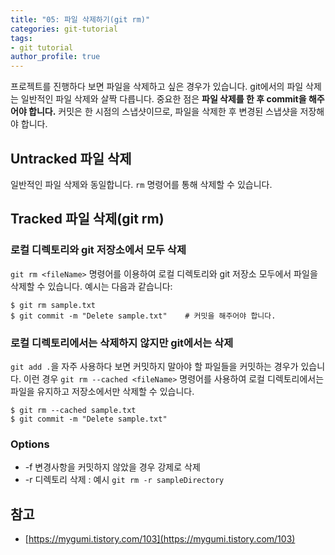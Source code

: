 ```yaml
---
title: "05: 파일 삭제하기(git rm)"
categories: git-tutorial
tags:
- git tutorial
author_profile: true
---
```



프로젝트를 진행하다 보면 파일을 삭제하고 싶은 경우가 있습니다. git에서의 파일 삭제는 일반적인 파일 삭제와 살짝 다릅니다. 중요한 점은 **파일 삭제를 한 후 commit을 해주어야 합니다.** 커밋은 한 시점의 스냅샷이므로, 파일을 삭제한 후 변경된 스냅샷을 저장해야 합니다.


## Untracked 파일 삭제

일반적인 파일 삭제와 동일합니다. `rm` 명령어를 통해 삭제할 수 있습니다. 


## Tracked 파일 삭제(git rm)

### 로컬 디렉토리와 git 저장소에서 모두 삭제

`git rm <fileName>` 명령어를 이용하여 로컬 디렉토리와 git 저장소 모두에서 파일을 삭제할 수 있습니다. 예시는 다음과 같습니다:

```
$ git rm sample.txt
$ git commit -m "Delete sample.txt"    # 커밋을 해주어야 합니다.
```

### 로컬 디렉토리에서는 삭제하지 않지만 git에서는 삭제

`git add .`을 자주 사용하다 보면 커밋하지 말아야 할 파일들을 커밋하는 경우가 있습니다. 이런 경우 `git rm --cached <fileName>` 명령어를 사용하여 로컬 디렉토리에서는 파일을 유지하고 저장소에서만 삭제할 수 있습니다.

```
$ git rm --cached sample.txt
$ git commit -m "Delete sample.txt"
```

### Options

- -f 변경사항을 커밋하지 않았을 경우 강제로 삭제
- -r 디렉토리 삭제 : 예시 `git rm -r sampleDirectory`


## 참고
- [https://mygumi.tistory.com/103](https://mygumi.tistory.com/103)
